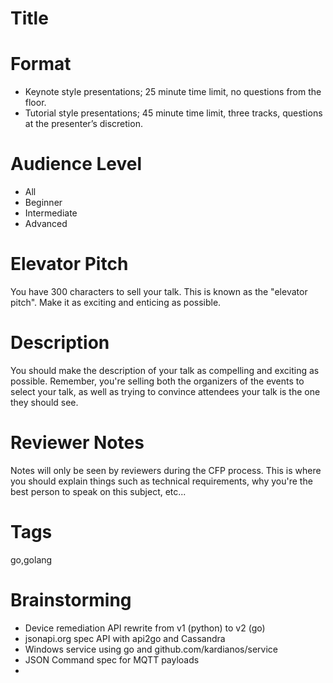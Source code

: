 # Title



# Format

* Keynote style presentations; 25 minute time limit, no questions from the floor.
* Tutorial style presentations; 45 minute time limit, three tracks, questions at the presenter’s discretion.

# Audience Level

* All
* Beginner
* Intermediate
* Advanced

# Elevator Pitch

You have 300 characters to sell your talk. This is known as the "elevator pitch". Make it as exciting and enticing as possible.

# Description

You should make the description of your talk as compelling and exciting as possible. Remember, you're selling both the organizers of the events to select your talk, as well as trying to convince attendees your talk is the one they should see.

# Reviewer Notes

Notes will only be seen by reviewers during the CFP process. This is where you should explain things such as technical requirements, why you're the best person to speak on this subject, etc...

# Tags

go,golang

# Brainstorming

* Device remediation API rewrite from v1 (python) to v2 (go)
* jsonapi.org spec API with api2go and Cassandra
* Windows service using go and github.com/kardianos/service
* JSON Command spec for MQTT payloads
* 